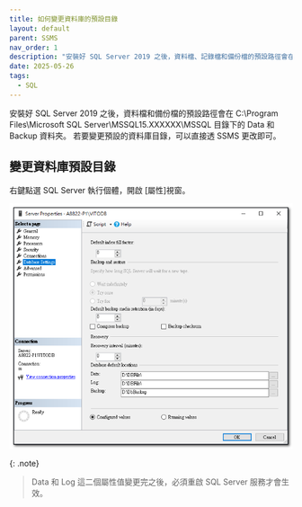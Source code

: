 ```yaml
---
title: 如何變更資料庫的預設目錄
layout: default
parent: SSMS
nav_order: 1
description: "安裝好 SQL Server 2019 之後，資料檔、記錄檔和備份檔的預設路徑會在 C:\\Program Files\\Microsoft SQL Server\\MSSQL15.XXXXXX\\MSSQL 目錄下的 Data 、 Log 和 Backup 資料夾。若要變更預設的資料庫目錄，可以直接透 SSMS 更改即可。"
date: 2025-05-26
tags:
  - SQL
---
```


安裝好 SQL Server 2019 之後，資料檔和備份檔的預設路徑會在 C:\Program Files\Microsoft SQL Server\MSSQL15.XXXXXX\MSSQL 目錄下的 Data 和 Backup 資料夾。
若要變更預設的資料庫目錄，可以直接透 SSMS 更改即可。

## 變更資料庫預設目錄

右鍵點選 SQL Server 執行個體，開啟 [屬性]視窗。

![Change Default Folder](images/change-default-folder.png)

{: .note}
>Data 和 Log 這二個屬性值變更完之後，必須重啟 SQL Server 服務才會生效。

